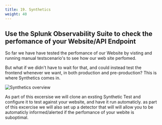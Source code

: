 ```yaml
---
title: 19. Synthetics
weight: 40
---
```


## Use the Splunk Observability Suite to check the perfomance of your Website/API Endpoint

So far we have have tested the perfomance of our Website by visting and running manual testscenario's to see how our web site perfomed.

But what if we didn't have to wait for that, and could instead test the frontend whenever we want, in both production and pre-production? This is where Synthetics comes in.

![Synthetics overview](../images/SyntheticTests.png?width=50vw)

As part of this excersise we will clone an exsting Synthetic Test and  configure it to test against your website, and have it run automaticly. as part of this excercise we will also set up a detector that will will allow you to be automaticly informed/alerted if the perfomance of your webite is suboptimal.
